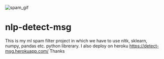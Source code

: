 ![spam_gif](https://user-images.githubusercontent.com/80037791/132413782-0097736a-1dfb-4cde-8650-71ca13cf39a4.gif)
# nlp-detect-msg
This is my ml spam filter project in which we have to use nltk, sklearn, numpy, pandas etc. python librerary.
I also deploy on heroku https://detect-msg.herokuapp.com/
Thanks
